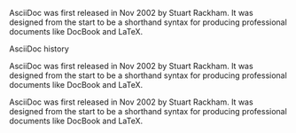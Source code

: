 AsciiDoc was first released in Nov 2002 by Stuart Rackham.
It was designed from the start to be a shorthand syntax
for producing professional documents like DocBook and LaTeX.

AsciiDoc history

AsciiDoc was first released in Nov 2002 by Stuart Rackham.
It was designed from the start to be a shorthand syntax
for producing professional documents like DocBook and LaTeX.

AsciiDoc was first released in Nov 2002 by Stuart Rackham.
It was designed from the start to be a shorthand syntax
for producing professional documents like DocBook and LaTeX.